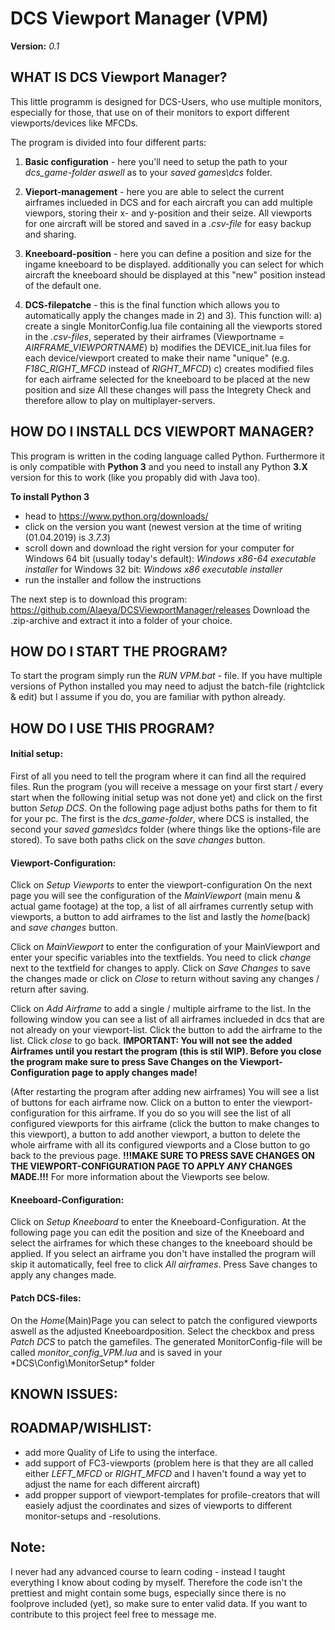 # DCS Viewport Manager (VPM)

**Version:** *0.1*

## WHAT IS DCS Viewport Manager?

This little programm is designed for DCS-Users, who use multiple monitors, especially for those, that use on of their monitors to export different viewports/devices like MFCDs.

The program is divided into four different parts:

1) **Basic configuration** - here you'll need to setup the path to your *dcs_game-folder aswell* as to your *saved games\dcs* folder.

2) **Vieport-management** - here you are able to select the current airframes inclueded in DCS and for each aircraft you can add multiple viewpors, storing their x- and y-position and their seize. All viewports for one aircraft will be stored and saved in a *.csv-file* for easy backup and sharing.

3) **Kneeboard-position** - here you can define a position and size for the ingame kneeboard to be displayed. additionally you can select for which aircraft the kneeboard should be displayed at this "new" position instead of the default one.

4) **DCS-filepatche** - this is the final function which allows you to automatically apply the changes made in 2) and 3). This function will:
	a) create a single MonitorConfig.lua file containing all the viewports stored in the *.csv-files*, seperated by their airframes (Viewportname = *AIRFRAME_VIEWPORTNAME*)
	b) modifies the DEVICE_init.lua files for each device/viewport created to make their name "unique" (e.g. *F18C_RIGHT_MFCD* instead of *RIGHT_MFCD*)
	c) creates modified files for each airframe selected for the kneeboard to be placed at the new position and size
All these changes will pass the Integrety Check and therefore allow to play on multiplayer-servers.


## HOW DO I INSTALL DCS VIEWPORT MANAGER?

This program is written in the coding language called Python. Furthermore it is only compatible with **Python 3** and you need to install any Python **3.X** version for this to work (like you propably did with Java too).

**To install Python 3**
- head to https://www.python.org/downloads/ 
- click on the version you want (newest version at the time of writing (01.04.2019) is *3.7.3*)
- scroll down and download the right version for your computer
	for Windows 64 bit (usually today's default): *Windows x86-64 executable installer*
	for Windows 32 bit: *Windows x86 executable installer*
- run the installer and follow the instructions

The next step is to download this program: https://github.com/Alaeya/DCSViewportManager/releases
Download the .zip-archive and extract it into a folder of your choice.


## HOW DO I START THE PROGRAM?

To start the program simply run the *RUN VPM.bat* - file.
If you have multiple versions of Python installed you may need to adjust the batch-file (rightclick & edit) but I assume if you do, you are familiar with python already.


## HOW DO I USE THIS PROGRAM?

#### Initial setup:
First of all you need to tell the program where it can find all the required files.
Run the program (you will receive a message on your first start / every start when the following initial setup was not done yet) and click on the first button *Setup DCS*.
On the following page adjust boths paths for them to fit for your pc. The first is the *dcs_game-folder*, where DCS is installed, the second your *saved games\dcs* folder (where things like the options-file are stored). To save both paths click on the *save changes* button.


#### Viewport-Configuration:
Click on *Setup Viewports* to enter the viewport-configuration
On the next page you will see the configuration of the *MainViewport* (main menu & actual game footage) at the top, a list of all airframes currently setup with viewports, a button to add airframes to the list and lastly the *home*(back) and *save changes* button.

Click on *MainViewport* to enter the configuration of your MainViewport and enter your specific variables into the textfields. You need to click *change* next to the textfield for changes to apply. Click on *Save Changes* to save the changes made or click on *Close* to return without saving any changes / return after saving.

Click on *Add Airframe* to add a single / multiple airframe to the list. In the following window you can see a list of all airframes inclueded in dcs that are not already on your viewport-list. Click the button to add the airframe to the list. Click *close* to go back. **IMPORTANT: You will not see the added Airframes until you restart the program (this is stil WIP). Before you close the program make sure to press Save Changes on the Viewport-Configuration page to apply changes made!**

(After restarting the program after adding new airframes) You will see a list of buttons for each airframe now. Click on a button to enter the viewport-configuration for this airframe. If you do so you will see the list of all configured viewports for this airframe (click the button to make changes to this viewport), a button to add another viewport, a button to delete the whole airframe with all its configured viewports and a Close button to go back to the previous page.
**!!!MAKE SURE TO PRESS SAVE CHANGES ON THE VIEWPORT-CONFIGURATION PAGE TO APPLY _ANY_ CHANGES MADE.!!!**
For more information about the Viewports see below.


#### Kneeboard-Configuration:
Click on *Setup Kneeboard* to enter the Kneeboard-Configuration. At the following page you can edit the position and size of the Kneeboard and select the airframes for which these changes to the kneeboard should be applied. If you select an airframe you don't have installed the program will skip it automatically, feel free to click *All airframes*.
Press Save changes to apply any changes made.


#### Patch DCS-files:
On the *Home*(Main)Page you can select to patch the configured viewports aswell as the adjusted Kneeboardposition. Select the checkbox and press *Patch DCS* to patch the gamefiles.
The generated MonitorConfig-file will be called *monitor_config_VPM.lua* and is saved in your *DCS\Config\MonitorSetup\* folder


## KNOWN ISSUES:


## ROADMAP/WISHLIST:
- add more Quality of Life to using the interface.
- add support of FC3-viewports (problem here is that they are all called either *LEFT_MFCD* or *RIGHT_MFCD* and I haven't found a way yet to adjust the name for each different aircraft)
- add propper support of viewport-templates for profile-creators that will easiely adjust the coordinates and sizes of viewports to different monitor-setups and -resolutions.


## Note:
I never had any advanced course to learn coding - instead I taught everything I know about coding by myself. Therefore the code isn't the prettiest and might contain some bugs, especially since there is no foolprove included (yet), so make sure to enter valid data.
If you want to contribute to this project feel free to message me.
